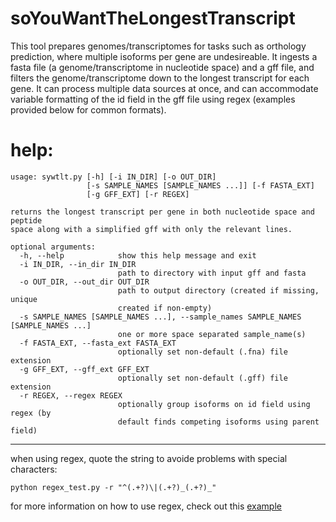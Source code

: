 # soYouWantTheLongestTranscript

This tool prepares genomes/transcriptomes for tasks such as orthology prediction, where multiple isoforms per gene are undesireable. It ingests a fasta file (a genome/transcriptome in nucleotide space) and a gff file, and filters the genome/transcriptome down to the longest transcript for each gene. It can process multiple data sources at once, and can accommodate variable formatting of the id field in the gff file using regex (examples provided below for common formats). 

# help:

```
usage: sywtlt.py [-h] [-i IN_DIR] [-o OUT_DIR]
                 [-s SAMPLE_NAMES [SAMPLE_NAMES ...]] [-f FASTA_EXT]
                 [-g GFF_EXT] [-r REGEX]

returns the longest transcript per gene in both nucleotide space and peptide
space along with a simplified gff with only the relevant lines.

optional arguments:
  -h, --help            show this help message and exit
  -i IN_DIR, --in_dir IN_DIR
                        path to directory with input gff and fasta
  -o OUT_DIR, --out_dir OUT_DIR
                        path to output directory (created if missing, unique
                        created if non-empty)
  -s SAMPLE_NAMES [SAMPLE_NAMES ...], --sample_names SAMPLE_NAMES [SAMPLE_NAMES ...]
                        one or more space separated sample_name(s)
  -f FASTA_EXT, --fasta_ext FASTA_EXT
                        optionally set non-default (.fna) file extension
  -g GFF_EXT, --gff_ext GFF_EXT
                        optionally set non-default (.gff) file extension
  -r REGEX, --regex REGEX
                        optionally group isoforms on id field using regex (by
                        default finds competing isoforms using parent field)

```

-----

when using regex, quote the string to avoide problems with special characters:

```
python regex_test.py -r "^(.+?)\|(.+?)_(.+?)_"
```

for more information on how to use regex, check out this [example](https://regex101.com/r/F561kR/4)
